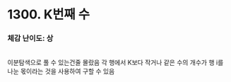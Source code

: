 # 1300. K번째 수

### 체감 난이도: 상

<br>
이분탐색으로 풀 수 있는건줄 몰랐음 각 행에서 K보다 작거나 같은 수의 개수가 행 i를 나눈 몫이라는 것을 사용하여 구할 수 있음
